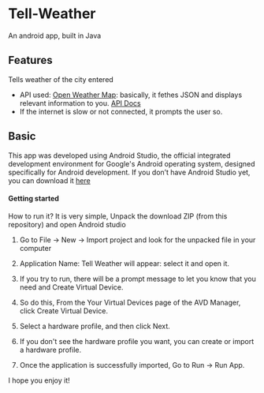 # Tell-Weather
An android app, built in Java

## Features
Tells weather of the city entered
- API used: [Open Weather Map](https://openweathermap.org/api): basically, it fethes JSON and displays relevant information to you. [API Docs](https://openweathermap.org/current)
- If the internet is slow or not connected, it prompts the user so.

## Basic
This app was developed using Android Studio, the official integrated development environment for Google's Android operating system, designed specifically for Android development. If you don’t have Android Studio yet, you can download it [here](https://developer.android.com/studio/index.html)

#### [](https://github.com/shivamjjha/Tell-Weather-App#getting-started)Getting started

How to run it? It is very simple, Unpack the download ZIP (from this repository) and open Android studio

1.  Go to File -> New -> Import project and look for the unpacked file in your computer
2.  Application Name: Tell Weather will appear: select it and open it.
3.  If you try to run, there will be a prompt message to let you know that you need and Create Virtual Device.
4.  So do this, From the Your Virtual Devices page of the AVD Manager, click Create Virtual Device.
5.  Select a hardware profile, and then click Next.
6.  If you don't see the hardware profile you want, you can create or import a hardware profile.

7.  Once the application is successfully imported, Go to Run -> Run App.

I hope you enjoy it!
